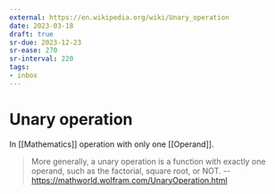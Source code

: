```yaml
---
external: https://en.wikipedia.org/wiki/Unary_operation
date: 2023-03-18
draft: true
sr-due: 2023-12-23
sr-ease: 270
sr-interval: 220
tags:
- inbox
---
```


# Unary operation

In [[Mathematics]] operation with only one [[Operand]].

> More generally, a unary operation is a function with exactly one operand, such
> as the factorial, square root, or NOT. --
> https://mathworld.wolfram.com/UnaryOperation.html
